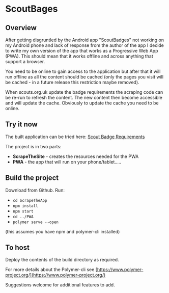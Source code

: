 # ScoutBages

## Overview
After getting disgruntled by the Android app "ScoutBadges" not working on my Android phone and lack of response from the author of the app I decide to write my own version of the app that works as a Progressive Web App (PWA). This should mean that it works offline and across anything that support a browser.

You need to be online to gain access to the application but after that it will run offline as all the content should be cached (only the pages you visit will be cached - in a future release this restriction maybe removed).

When scouts.org.uk update the badge requirements the scraping code can be re-run to refresh the content. The new content then become accessible and will update the cache. Obviously to update the cache you need to be online.

## Try it now
The built application can be tried here: [Scout Badge Requirements](http://scoutbagderequirements.firebaseapp.com/)

The project is in two parts:
* **ScrapeTheSite** - creates the resources needed for the PWA
* **PWA** - the app that will run on your phone/tablet.....

## Build the project
Download from Github. Run:
* `cd ScrapeTheApp`
* `npm install`
* `npm start`
* `cd ../PWA`
* `polymer serve --open`

(this assumes you have npm and polymer-cli installed)

## To host
Deploy the contents of the build directory as required.

For more details about the Polymer-cli see [https://www.polymer-project.org/](https://www.polymer-project.org/)

Suggestions welcome for additional features to add.

